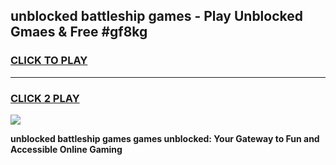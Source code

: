 
## unblocked battleship games - Play Unblocked Gmaes & Free #gf8kg
<h3>
<a href="https://news.freeplayer.one?title=unblocked_battleship_games&ref=03M">CLICK TO PLAY</a></h3>
<hr>

<h3>
<a href="https://news.freeplayer.one?title=unblocked_battleship_games&ref=03M">CLICK 2 PLAY</a>
  
</h3>

<a href="https://news.freeplayer.one?title=unblocked_battleship_games&ref=03M"><img src="https://clearcache.store/games.png"></a>


**unblocked battleship games games unblocked: Your Gateway to Fun and Accessible Online Gaming**
